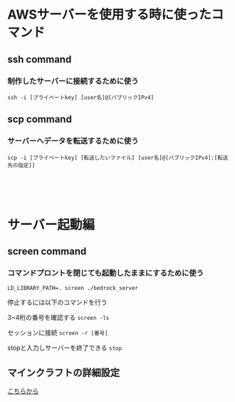 # AWSサーバーを使用する時に使ったコマンド

## ssh command
### 制作したサーバーに接続するために使う
`ssh -i [プライベートkey] [user名]@[パブリックIPv4]`

## scp command
### サーバーへデータを転送するために使う
`scp -i [プライベートkey] [転送したいファイル] [user名]@[パブリックIPv4]:[転送先の指定]]`

<br>
<br>
<br>

# サーバー起動編
  
## screen command 
### コマンドプロントを閉じても起動したままにするために使う
`LD_LIBRARY_PATH=. screen ./bedrock_server`
  
停止するには以下のコマンドを行う  
  
3~4桁の番号を確認する
`screen -ls`
 
 セッションに接続 
`screen -r [番号]`
  
stopと入力しサーバーを終了できる
`stop`

## マインクラフトの詳細設定
[こちらから](https://minecraft.server-memo.net/server-properties/)
